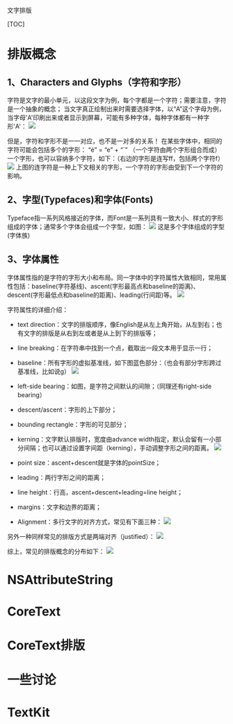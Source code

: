 文字排版

[TOC]

# 排版概念
## 1、Characters and Glyphs（字符和字形）
字符是文字的最小单元，以这段文字为例，每个字都是一个字符；需要注意，字符是一个抽象的概念；
 当文字真正绘制出来时需要选择字体，以“A”这个字母为例，当字母'A'印刷出来或者显示到屏幕，可能有多种字体，每种字体都有一种字形'A'：
![](https://ask.qcloudimg.com/http-save/yehe-1734423/iubs15x368.png?imageView2/2/w/1620)

但是，字符和字形不是一一对应，也不是一对多的关系！
 在某些字体中，相同的字符可能会包括多个的字形：
 “é” =  “e” + “´” （一个字符由两个字形组合而成）
 一个字形，也可以容纳多个字符，如下：（右边的字形是连写ff，包括两个字符f）
 ![](https://ask.qcloudimg.com/http-save/yehe-1734423/r5n82t8krq.png?imageView2/2/w/1620)
 上图的连字符是一种上下文相关的字形，一个字符的字形由受到下一个字符的影响。

## 2、字型(Typefaces)和字体(Fonts)
Typeface指一系列风格接近的字体，而Font是一系列具有一致大小、样式的字形组成的字体；通常多个字体会组成一个字型，如图：
![](https://ask.qcloudimg.com/http-save/yehe-1734423/z43h3jc5fa.png?imageView2/2/w/1620)
 这是多个字体组成的字型(字体族)

## 3、字体属性
字体属性指的是字符的字形大小和布局。同一字体中的字符属性大致相同，常用属性包括：baseline(字符基线)、ascent(字形最高点和baseline的距离)、descent(字形最低点和baseline的距离)、leading(行间距)等。
![](https://ask.qcloudimg.com/http-save/yehe-1734423/j0a4z3shab.png?imageView2/2/w/1620)

字符属性的详细介绍：
* text direction：文字的排版顺序，像English是从左上角开始，从左到右；也有文字的排版是从右到左或者是从上到下的排版等；

* line breaking：在字符串中找到一个点，截取出一段文本用于显示一行；

* baseline：所有字形的虚拟基准线，如下图蓝色部分：（也会有部分字形跨过基准线，比如说g）
![](https://ask.qcloudimg.com/http-save/yehe-1734423/pxpioo60b4.png?imageView2/2/w/1620)

* left-side bearing：如图，是字符之间默认的间隙；（同理还有right-side bearing）
* descent/ascent：字形的上下部分；
* bounding rectangle：字形的可见部分；
* kerning：文字默认排版时，宽度由advance width指定，默认会留有一小部分间隔；也可以通过设置字间距（kerning），手动调整字形之间的距离。
 ![](https://ask.qcloudimg.com/http-save/yehe-1734423/kk029pqsxa.png?imageView2/2/w/1620)
 
* point size：ascent+descent就是字体的pointSize；
* leading：两行字形之间的距离；
* line height：行高，ascent+descent+leading=line height；
* margins：文字和边界的距离；
* Alignment：多行文字的对齐方式，常见有下面三种：
![](https://ask.qcloudimg.com/http-save/yehe-1734423/x8a698fb7b.png?imageView2/2/w/1620)

 另外一种同样常见的排版方式是两端对齐（justified）：
![](https://ask.qcloudimg.com/http-save/yehe-1734423/eb6q07ilbk.png?imageView2/2/w/1620)

综上，常见的排版概念的分布如下：
![](https://ask.qcloudimg.com/http-save/yehe-1734423/aq0vo5v7oc.png?imageView2/2/w/1620)

# NSAttributeString

 
 
# CoreText
 
 
# CoreText排版
 
# 一些讨论

# TextKit
 
 
 
 
 
 
 
 
 
 
 
 
 
 
 